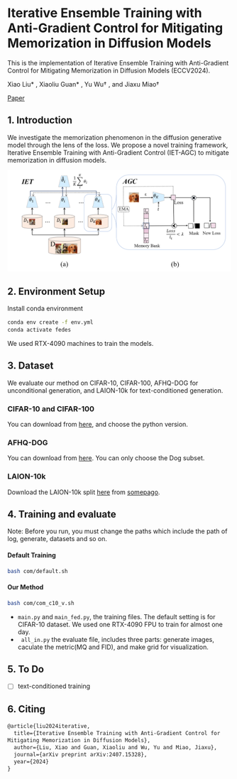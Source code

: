 # Iterative Ensemble Training with Anti-Gradient Control for Mitigating Memorization in Diffusion Models
This is the implementation of Iterative Ensemble Training with Anti-Gradient Control for Mitigating Memorization in Diffusion Models (ECCV2024).

Xiao Liu* , Xiaoliu Guan* , Yu Wu† , and Jiaxu Miao†

[Paper](https://arxiv.org/abs/2407.15328)

## 1. Introduction
We investigate the memorization phenomenon in the diffusion generative model through the lens of the loss.
We propose a novel training framework, Iterative Ensemble Training with Anti-Gradient Control (IET-AGC) to mitigate memorization in diffusion models.

![method](./assets/method.png)

## 2. Environment Setup
Install conda environment
```sh
conda env create -f env.yml
conda activate fedes
```
We used RTX-4090 machines to train the models.

## 3. Dataset
 We evaluate our method on CIFAR-10, CIFAR-100, AFHQ-DOG for unconditional generation, and LAION-10k for text-conditioned generation.

 ### CIFAR-10 and CIFAR-100 
 You can download from [here](https://www.cs.toronto.edu/~kriz/cifar.html), and choose the python version.

 ### AFHQ-DOG
 You can download from [here](https://github.com/clovaai/stargan-v2). You can only choose the Dog subset.

### LAION-10k
Download the LAION-10k split [here](https://drive.google.com/drive/folders/1TT1x1yT2B-mZNXuQPg7gqAhxN_fWCD__?usp=sharing) from [somepago](https://github.com/somepago/DCR).

## 4. Training and evaluate 
Note: Before you run, you must change the paths which include the path of log, generate, datasets and so on. 

#### Default Training 

```sh
bash com/default.sh 
```
#### Our Method 
```sh
bash com/com_c10_v.sh 
```

+ ```main.py``` and ```main_fed.py```, the training files. The default setting is for CIFAR-10 dataset. We used one RTX-4090 FPU to train for almost one day.
+ ``` all_in.py``` the evaluate file, includes three parts: generate images, caculate the metric(MQ and FID), and make grid for visualization.
## 5. To Do
- [ ] text-conditioned training 

## 6. Citing
```
@article{liu2024iterative,
  title={Iterative Ensemble Training with Anti-Gradient Control for Mitigating Memorization in Diffusion Models},
  author={Liu, Xiao and Guan, Xiaoliu and Wu, Yu and Miao, Jiaxu},
  journal={arXiv preprint arXiv:2407.15328},
  year={2024}
}
```

